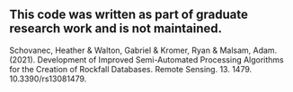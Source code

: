 This code was written as part of graduate research work and is not maintained.
----
Schovanec, Heather & Walton, Gabriel & Kromer, Ryan & Malsam, Adam. (2021). Development of Improved Semi-Automated Processing Algorithms for the Creation of Rockfall Databases. Remote Sensing. 13. 1479. 10.3390/rs13081479. 
